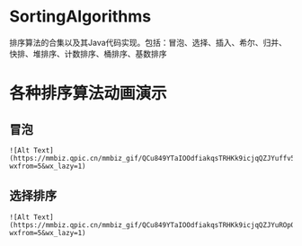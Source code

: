 # SortingAlgorithms
排序算法的合集以及其Java代码实现。包括：冒泡、选择、插入、希尔、归并、快排、堆排序、计数排序、桶排序、基数排序

# 各种排序算法动画演示
## 冒泡
    ![Alt Text](https://mmbiz.qpic.cn/mmbiz_gif/QCu849YTaIOOdfiakqsTRHKk9icjqQZJYuffv5BticjiaK3BNNtdH6dRFglibdwgA9w2oR6QZTadJeZHdOsicqyjasPg/640?wxfrom=5&wx_lazy=1)
## 选择排序
    ![Alt Text](https://mmbiz.qpic.cn/mmbiz_gif/QCu849YTaIOOdfiakqsTRHKk9icjqQZJYuROpQscX9fen1nqP1nia2lUADm29QpKHn7IqPn2Aiaic4DoPQ72GYKak6w/640?wxfrom=5&wx_lazy=1)  
